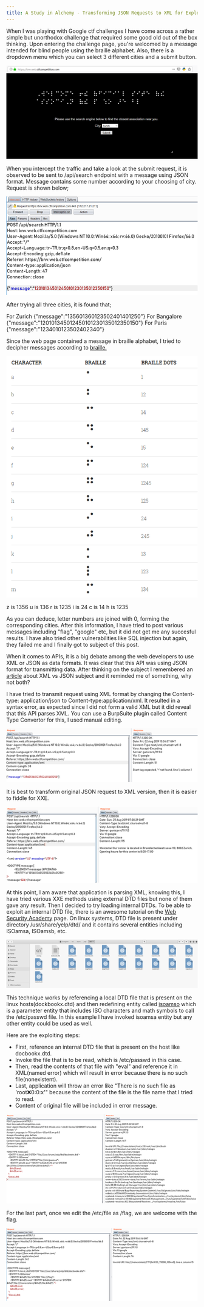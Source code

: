 ```yaml
---
title: A Study in Alchemy - Transforming JSON Requests to XML for Exploitation(Google CTF)
---
```


When I was playing with Google ctf challenges I have come across a rather simple but unorthodox challenge that required some good old out of the box thinking. Upon entering the challenge page, you're welcomed by a message intended for blind people using the braille alphabet. Also, there is a dropdown menu which you can select 3 different cities and a submit button.

![image](/img/webpage.png)

When you intercept the traffic and take a look at the submit request, it is observed to be sent to /api/search endpoint with a message using JSON format. Message contains some number according to your choosing of city. Request is shown below;

![image](/img/request1.png)

After trying all three cities, it is found that;

For Zurich
{"message":"135601360123502401401250"}
For Bangalore
{"message":"120101345012450101230135012350150"}
For Paris
{"message":"1234010123502402340"}

Since the web page contained a message in braille alphabet, I tried to decipher messages according to [braille.](https://www.pharmabraille.com/pharmaceutical-braille/the-braille-alphabet/)

![image](/img/braille-ss3.png)

z is 1356
u is 136
r is 1235
i is 24
c is 14
h is 1235

As you can deduce, letter numbers are joined with 0, forming the corresponding cities. After this information, I have tried to post various messages including "flag", "google" etc, but it did not get me any succesful results. I have also tried other vulnerabilities like SQL injection but again, they failed me and I finally got to subject of this post.

When it comes to APIs, it is a big debate among the web developers to use XML or JSON as data formats. It was clear that this API was using JSON format for transmitting data. After thinking on the subject I remembered an [article](https://api2cart.com/api-technology/json-vs-xml-api-data-interaction/) about XML vs JSON subject and it reminded me of something, why not both?

I have tried to transmit request using XML format by changing the Content-type: application/json to Content-type:application/xml. It resulted in a syntax error, as expected since I did not form a valid XML but it did reveal that this API parses XML. You can use a BurpSuite plugin called Content Type Convertor for this, I used manual editing.

![image](/img/xml-ss4.png)

It is best to transform original JSON request to XML version, then it is easier to fiddle for XXE.

![image](/img/jsonToxml-ss8.png)

At this point, I am aware that application is parsing XML, knowing this, I have tried various XXE methods using external DTD files but none of them gave any result. Then I decided to try loading internal DTDs. To be able to exploit an internal DTD file, there is an awesome tutorial on the [Web Security Academy](https://portswigger.net/web-security/xxe/blind/lab-xxe-trigger-error-message-by-repurposing-local-dtd) page. On linux systems, DTD file is present under directory /usr/share/yelp/dtd/ and it contains several entities including ISOamsa, ISOamsb, etc. 

![image](/img/entities-isoamsa-ss7.png)

This technique works by referencing a local DTD file that is present on the linux hosts(dockbookx.dtd) and then redefining entity called [isoamso](https://www.oreilly.com/openbook/docbook/book/iso-amso.html) which is a parameter entity that includes ISO characters and math symbols to call the /etc/passwd file. In this example I have invoked isoamsa entity but any other entity could be used as well.

Here are the exploiting steps:

- First, reference an internal DTD file that is present on the host like docbookx.dtd.
- Invoke the file that is to be read, which is /etc/passwd in this case. 
- Then, read the contents of that file with "eval" and reference it in XML(named error) which will result in error because there is no such file(nonexistent).
- Last, application will throw an error like "There is no such file as 'root:x:0:0:x'" because the content of the file is the file name that I tried to read.
- Content of original file will be included in error message.

![image](/img/xxe1-ss5.png)

For the last part, once we edit the /etc/file as /flag, we are welcome with the flag.

![image](/img/xxe2-ss6.png)
